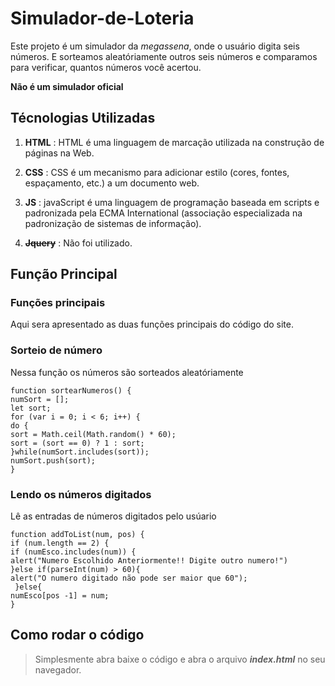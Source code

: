 # Simulador-de-Loteria
Este projeto é um simulador da *megassena*, onde o usuário digita seis números.
E sorteamos aleatóriamente outros seis números e comparamos para verificar, quantos números
você acertou.

**Não é um simulador oficial**

## Técnologias Utilizadas

1. **HTML** : HTML é uma linguagem de marcação utilizada na construção de páginas na Web.

2. **CSS** : CSS é um mecanismo para adicionar estilo (cores, fontes, espaçamento, etc.) a um documento web.

3. **JS** : javaScript é uma linguagem de programação baseada em scripts e padronizada pela ECMA International (associação especializada na padronização de sistemas de informação).

4. ~~**Jquery**~~ : Não foi utilizado.

## Função Principal

### Funções principais

Aqui sera apresentado as duas funções principais do código do site.
### Sorteio de número

Nessa função os números são sorteados aleatóriamente

```
function sortearNumeros() {
numSort = [];
let sort;
for (var i = 0; i < 6; i++) {
do {
sort = Math.ceil(Math.random() * 60);
sort = (sort == 0) ? 1 : sort;
}while(numSort.includes(sort));
numSort.push(sort);
}
```

### Lendo os números digitados
Lê as entradas de números digitados pelo usúario
```
function addToList(num, pos) {
if (num.length == 2) {
if (numEsco.includes(num)) {
alert("Numero Escolhido Anteriormente!! Digite outro numero!")
}else if(parseInt(num) > 60){
alert("O numero digitado não pode ser maior que 60");
 }else{
numEsco[pos -1] = num;
}
```
## Como rodar o código

> Simplesmente abra baixe o código e abra o arquivo **_index.html_** no seu navegador.
